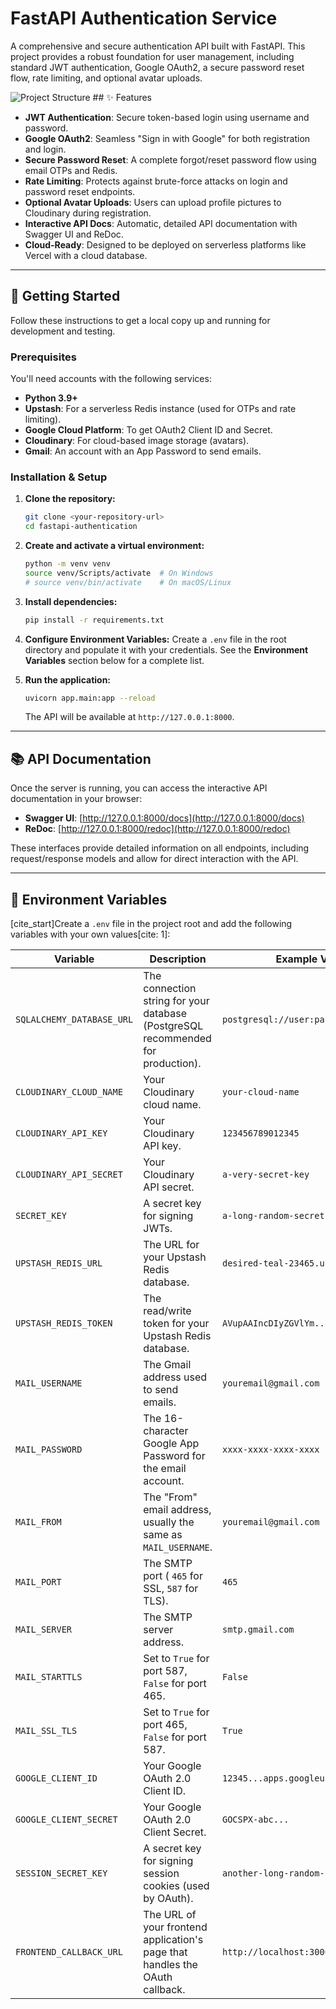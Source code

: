 # FastAPI Authentication Service

A comprehensive and secure authentication API built with FastAPI. This project provides a robust foundation for user management, including standard JWT authentication, Google OAuth2, a secure password reset flow, rate limiting, and optional avatar uploads.

![Project Structure](https://res.cloudinary.com/dfcon4lff/image/upload/v1760447187/fastapi_auth/avatars/user_postman_1760447187.png) ## ✨ Features

- **JWT Authentication**: Secure token-based login using username and password.
- **Google OAuth2**: Seamless "Sign in with Google" for both registration and login.
- **Secure Password Reset**: A complete forgot/reset password flow using email OTPs and Redis.
- **Rate Limiting**: Protects against brute-force attacks on login and password reset endpoints.
- **Optional Avatar Uploads**: Users can upload profile pictures to Cloudinary during registration.
- **Interactive API Docs**: Automatic, detailed API documentation with Swagger UI and ReDoc.
- **Cloud-Ready**: Designed to be deployed on serverless platforms like Vercel with a cloud database.

---

## 🚀 Getting Started

Follow these instructions to get a local copy up and running for development and testing.

### Prerequisites

You'll need accounts with the following services:
- **Python 3.9+**
- **Upstash**: For a serverless Redis instance (used for OTPs and rate limiting).
- **Google Cloud Platform**: To get OAuth2 Client ID and Secret.
- **Cloudinary**: For cloud-based image storage (avatars).
- **Gmail**: An account with an App Password to send emails.

### Installation & Setup

1.  **Clone the repository:**
    ```bash
    git clone <your-repository-url>
    cd fastapi-authentication
    ```

2.  **Create and activate a virtual environment:**
    ```bash
    python -m venv venv
    source venv/Scripts/activate  # On Windows
    # source venv/bin/activate    # On macOS/Linux
    ```

3.  **Install dependencies:**
    ```bash
    pip install -r requirements.txt
    ```

4.  **Configure Environment Variables:**
    Create a `.env` file in the root directory and populate it with your credentials. See the **Environment Variables** section below for a complete list.

5.  **Run the application:**
    ```bash
    uvicorn app.main:app --reload
    ```
    The API will be available at `http://127.0.0.1:8000`.

---

## 📚 API Documentation

Once the server is running, you can access the interactive API documentation in your browser:

- **Swagger UI**: [http://127.0.0.1:8000/docs](http://127.0.0.1:8000/docs)
- **ReDoc**: [http://127.0.0.1:8000/redoc](http://127.0.0.1:8000/redoc)

These interfaces provide detailed information on all endpoints, including request/response models and allow for direct interaction with the API.

---

## 🔧 Environment Variables

[cite_start]Create a `.env` file in the project root and add the following variables with your own values[cite: 1]:

| Variable                  | Description                                                                 | Example Value                                              |
| ------------------------- | --------------------------------------------------------------------------- | ---------------------------------------------------------- |
| `SQLALCHEMY_DATABASE_URL` | The connection string for your database (PostgreSQL recommended for production). | `postgresql://user:pass@host:port/db`                      |
| `CLOUDINARY_CLOUD_NAME`   | Your Cloudinary cloud name.                                                 | `your-cloud-name`                                          |
| `CLOUDINARY_API_KEY`      | Your Cloudinary API key.                                                    | `123456789012345`                                          |
| `CLOUDINARY_API_SECRET`   | Your Cloudinary API secret.                                                 | `a-very-secret-key`                                        |
| `SECRET_KEY`              | A secret key for signing JWTs.                                              | `a-long-random-secret-string`                              |
| `UPSTASH_REDIS_URL`       | The URL for your Upstash Redis database.                                    | `desired-teal-23465.upstash.io`                            |
| `UPSTASH_REDIS_TOKEN`     | The read/write token for your Upstash Redis database.                       | `AVupAAIncDIyZGVlYm...`                                    |
| `MAIL_USERNAME`           | The Gmail address used to send emails.                                      | `youremail@gmail.com`                                      |
| `MAIL_PASSWORD`           | The 16-character Google App Password for the email account.                 | `xxxx-xxxx-xxxx-xxxx`                                      |
| `MAIL_FROM`               | The "From" email address, usually the same as `MAIL_USERNAME`.              | `youremail@gmail.com`                                      |
| `MAIL_PORT`               | The SMTP port ( `465` for SSL, `587` for TLS).                               | `465`                                                      |
| `MAIL_SERVER`             | The SMTP server address.                                                    | `smtp.gmail.com`                                           |
| `MAIL_STARTTLS`           | Set to `True` for port 587, `False` for port 465.                           | `False`                                                    |
| `MAIL_SSL_TLS`            | Set to `True` for port 465, `False` for port 587.                           | `True`                                                     |
| `GOOGLE_CLIENT_ID`        | Your Google OAuth 2.0 Client ID.                                            | `12345...apps.googleusercontent.com`                       |
| `GOOGLE_CLIENT_SECRET`    | Your Google OAuth 2.0 Client Secret.                                        | `GOCSPX-abc...`                                            |
| `SESSION_SECRET_KEY`      | A secret key for signing session cookies (used by OAuth).                   | `another-long-random-secret-string`                        |
| `FRONTEND_CALLBACK_URL`   | The URL of your frontend application's page that handles the OAuth callback. | `http://localhost:3000/auth/callback`                      |